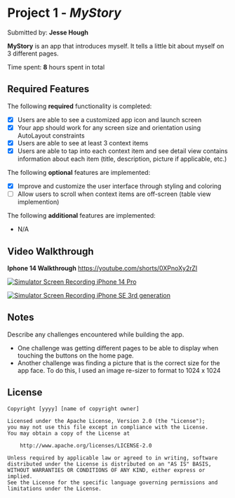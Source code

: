 # Project 1 - *MyStory*

Submitted by: **Jesse Hough**

**MyStory** is an app that introduces myself. It tells a little bit about myself on 3 different pages.

Time spent: **8** hours spent in total

## Required Features

The following **required** functionality is completed:

- [x] Users are able to see a customized app icon and launch screen
- [x] Your app should work for any screen size and orientation using AutoLayout constraints
- [x] Users are able to see at least 3 context items
- [x] Users are able to tap into each context item and see detail view contains information about each item (title, description, picture if applicable, etc.)
 
The following **optional** features are implemented:

- [x] Improve and customize the user interface through styling and coloring
- [ ] Allow users to scroll when context items are off-screen (table view implemention)

The following **additional** features are implemented:

- N/A

## Video Walkthrough

**Iphone 14 Walkthrough**
https://youtube.com/shorts/0XPnoXy2rZI

[![Simulator Screen Recording iPhone 14 Pro](https://i.ytimg.com/vi/0XPnoXy2rZI/hq2.jpg?sqp=-oaymwE9CNACELwBSFryq4qpAy8IARUAAAAAGAAlAADIQj0AgKJDeAHwAQH4AfIGgAKAD4oCDAgAEAEYRSBUKGUwDw==&rs=AOn4CLBMkLSBxKKu2AiM0qx_MgYVFStWHA)](https://youtube.com/shorts/0XPnoXy2rZI?si=68hHkg0NTfqBF089)



[![Simulator Screen Recording iPhone SE 3rd generation](https://i.ytimg.com/vi/uSvRi7QuVJk/hq2.jpg?sqp=-oaymwE9CNACELwBSFryq4qpAy8IARUAAAAAGAAlAADIQj0AgKJDeAHwAQH4Ac4FgAKACooCDAgAEAEYZSBlKGUwDw==&rs=AOn4CLBZTdQAvRMP1V2pfDQRgA_g4B3gKw)](https://youtube.com/shorts/uSvRi7QuVJk?si=5te5eZfHG7bUy5Ot)

## Notes

Describe any challenges encountered while building the app.

- One challenge was getting different pages to be able to display when touching the buttons on the home page.
- Another challenge was finding a picture that is the correct size for the app face. To do this, I used an image re-sizer to format to 1024 x 1024

## License

    Copyright [yyyy] [name of copyright owner]

    Licensed under the Apache License, Version 2.0 (the "License");
    you may not use this file except in compliance with the License.
    You may obtain a copy of the License at

        http://www.apache.org/licenses/LICENSE-2.0

    Unless required by applicable law or agreed to in writing, software
    distributed under the License is distributed on an "AS IS" BASIS,
    WITHOUT WARRANTIES OR CONDITIONS OF ANY KIND, either express or implied.
    See the License for the specific language governing permissions and
    limitations under the License.
